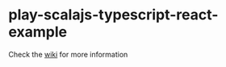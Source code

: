 # play-scalajs-typescript-react-example

Check the [wiki](https://github.com/stefanrmeier/play-scalajs-typescript-react-example/wiki) for more information
